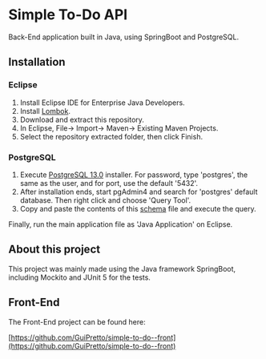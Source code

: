 # Simple To-Do API

Back-End application built in Java, using SpringBoot and PostgreSQL.

## Installation

### Eclipse
1. Install Eclipse IDE for Enterprise Java Developers.
2. Install [Lombok](https://projectlombok.org/).
3. Download and extract this repository.
4. In Eclipse, File-> Import-> Maven-> Existing Maven Projects.
5. Select the repository extracted folder, then click Finish.

### PostgreSQL
1. Execute [PostgreSQL 13.0](https://www.enterprisedb.com/downloads/postgres-postgresql-downloads) installer. For password, type 'postgres', the same as the user, and for port, use the default '5432'.
2. After installation ends, start pgAdmin4 and search for 'postgres' default database. Then right click and choose 'Query Tool'.
3. Copy and paste the contents of this [schema](https://github.com/GuiPretto/simple-to-do--back/blob/main/schema.sql) file and execute the query.

Finally, run the main application file as 'Java Application' on Eclipse.

## About this project

This project was mainly made using the Java framework SpringBoot, including Mockito and JUnit 5 for the tests. 


## Front-End

The Front-End project can be found here:

[https://github.com/GuiPretto/simple-to-do--front](https://github.com/GuiPretto/simple-to-do--front)

